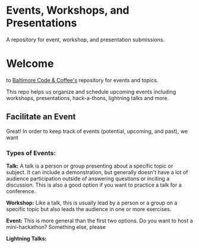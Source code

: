 # Events, Workshops, and Presentations

A repository for event, workshop, and presentation submissions.

# Welcome
to [Baltimore Code & Coffee's](http://bmorecodecoffee.github.io/) repository for events and topics.

This repo helps us organize and schedule upcoming events including workshops, presentations, hack-a-thons, lightning talks and more.

## Facilitate an Event
Great! In order to keep track of events (potential, upcoming, and past), we want

### Types of Events:

**Talk:** A talk is a person or group presenting about a specific topic or subject. It can include a demonstration, but generally doesn't have a lot of audience participation outside of answering questions or inciting a discussion. This is also a good option if you want to practice a talk for a conference.

**Workshop:** Like a talk, this is usually lead by a person or a group on a specific topic but also leads the audience in one or more exercises.

**Event:** This is more general than the first two options. Do you want to host a mini-hackathon? Something else, please 

**Lightning Talks:** 
